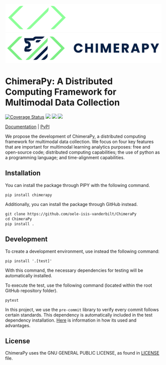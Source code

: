 ![logo](docs/_static/logo/chimerapy_logo_with_name.png#gh-dark-mode-only)
![logo](docs/_static/logo/chimerapy_logo_with_name_theme_blue.png#gh-light-mode-only)

# ChimeraPy: A Distributed Computing Framework for Multimodal Data Collection

[![Coverage Status](https://coveralls.io/repos/github/oele-isis-vanderbilt/ChimeraPy/badge.svg?branch=main)](https://coveralls.io/github/oele-isis-vanderbilt/ChimeraPy?branch=main) ![](https://img.shields.io/github/workflow/status/oele-isis-vanderbilt/ChimeraPy/Test) ![](https://img.shields.io/github/license/oele-isis-vanderbilt/ChimeraPy) ![](https://img.shields.io/badge/style-black-black)

[Documentation](https://oele-isis-vanderbilt.github.io/ChimeraPy) | [PyPI](https://pypi.org/project/chimerapy/)

We propose the development of ChimeraPy, a distributed computing framework for multimodal data collection. We focus on four key features that are important for multimodal learning analytics purposes: free and open-source code; distributed computing capabilities; the use of python as a programming language; and time-alignment capabilities.

## Installation

You can install the package through PIPY with the following command.

```
pip install chimerapy
```

Additionally, you can install the package through GitHub instead.

```
git clone https://github.com/oele-isis-vanderbilt/ChimeraPy
cd ChimeraPy
pip install .
```

## Development

To create a development environment, use instead the following command:

```
pip install '.[test]'
```

With this command, the necessary dependencies for testing will be automatically
installed.

To execute the test, use the following command (located within the root
GitHub repository folder).

```
pytest
```

In this project, we use the `pre-commit` library to verify every commit
follows certain standards. This dependency is automatically included in
the test dependency installation. [Here](https://pre-commit.com) is
information in how its used and advantages.

## License

ChimeraPy uses the GNU GENERAL PUBLIC LICENSE, as found in [LICENSE](https://oele-isis-vanderbilt/ChimeraPy/blob/main/LICENSE) file.
